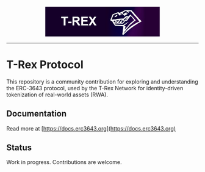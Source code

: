 <p align="center">
  <img src="./assets/T-REX.jpg" alt="T-Rex Protocol Logo" width="300"/>
</p>

---

# T-Rex Protocol

This repository is a community contribution for exploring and understanding the ERC-3643 protocol, used by the T-Rex Network for identity-driven tokenization of real-world assets (RWA).

## Documentation
Read more at [https://docs.erc3643.org](https://docs.erc3643.org)

## Status
Work in progress. Contributions are welcome.
